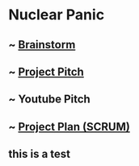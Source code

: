 # **Nuclear Panic**

## ~ [Brainstorm](https://trello.com/b/ZWoWabsV/out-of-control-brainstorm)


## ~ [Project Pitch](https://docs.google.com/presentation/d/1tWSC41JWfyOLsJxiCe1J6gA9GTZ7tyHlSuQ4P3LWf00/edit?usp=sharing)


## ~ Youtube Pitch


## ~ [Project Plan (SCRUM)](https://trello.com/b/kKUHXTV8/nuclear-panic)

## this is a test
